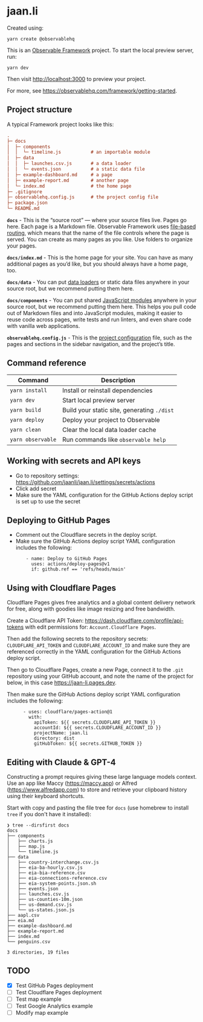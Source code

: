 # jaan.li

Created using:

```
yarn create @observablehq
```

This is an [Observable Framework](https://observablehq.com/framework) project. To start the local preview server, run:

```
yarn dev
```


Then visit <http://localhost:3000> to preview your project.

For more, see <https://observablehq.com/framework/getting-started>.

## Project structure

A typical Framework project looks like this:

```ini
.
├─ docs
│  ├─ components
│  │  └─ timeline.js           # an importable module
│  ├─ data
│  │  ├─ launches.csv.js       # a data loader
│  │  └─ events.json           # a static data file
│  ├─ example-dashboard.md     # a page
│  ├─ example-report.md        # another page
│  └─ index.md                 # the home page
├─ .gitignore
├─ observablehq.config.js      # the project config file
├─ package.json
└─ README.md
```

**`docs`** - This is the “source root” — where your source files live. Pages go here. Each page is a Markdown file. Observable Framework uses [file-based routing](https://observablehq.com/framework/routing), which means that the name of the file controls where the page is served. You can create as many pages as you like. Use folders to organize your pages.

**`docs/index.md`** - This is the home page for your site. You can have as many additional pages as you’d like, but you should always have a home page, too.

**`docs/data`** - You can put [data loaders](https://observablehq.com/framework/loaders) or static data files anywhere in your source root, but we recommend putting them here.

**`docs/components`** - You can put shared [JavaScript modules](https://observablehq.com/framework/javascript/imports) anywhere in your source root, but we recommend putting them here. This helps you pull code out of Markdown files and into JavaScript modules, making it easier to reuse code across pages, write tests and run linters, and even share code with vanilla web applications.

**`observablehq.config.js`** - This is the [project configuration](https://observablehq.com/framework/config) file, such as the pages and sections in the sidebar navigation, and the project’s title.

## Command reference

| Command           | Description                                              |
| ----------------- | -------------------------------------------------------- |
| `yarn install`            | Install or reinstall dependencies                        |
| `yarn dev`        | Start local preview server                               |
| `yarn build`      | Build your static site, generating `./dist`              |
| `yarn deploy`     | Deploy your project to Observable                        |
| `yarn clean`      | Clear the local data loader cache                        |
| `yarn observable` | Run commands like `observable help`                      |

## Working with secrets and API keys

* Go to repository settings: https://github.com/jaanli/jaan.li/settings/secrets/actions 
* Click add secret
* Make sure the YAML configuration for the GitHub Actions deploy script is set up to use the secret

## Deploying to GitHub Pages

* Comment out the Cloudflare secrets in the deploy script.
* Make sure the GitHub Actions deploy script YAML configuration includes the following:
```
       - name: Deploy to GitHub Pages
         uses: actions/deploy-pages@v1
         if: github.ref == 'refs/heads/main'
``` 

## Using with Cloudflare Pages

Cloudflare Pages gives free analytics and a global content delivery network for free, along with goodies like image resizing and free bandwidth.

Create a Cloudflare API Token: https://dash.cloudflare.com/profile/api-tokens with edit permissions for: `Account.Cloudflare Pages`.

Then add the following secrets to the repository secrets: `CLOUDFLARE_API_TOKEN` and `CLOUDFLARE_ACCOUNT_ID` and make sure they are referenced correctly in the YAML configuration for the GitHub Actions deploy script.

Then go to Cloudflare Pages, create a new Page, connect it to the `.git` repository using your GitHub account, and note the name of the project for below, in this case https://jaan-li.pages.dev.

Then make sure the GitHub Actions deploy script YAML configuration includes the following:
```
      - uses: cloudflare/pages-action@1
        with:
          apiToken: ${{ secrets.CLOUDFLARE_API_TOKEN }}
          accountId: ${{ secrets.CLOUDFLARE_ACCOUNT_ID }}
          projectName: jaan.li
          directory: dist
          gitHubToken: ${{ secrets.GITHUB_TOKEN }}
```

## Editing with Claude & GPT-4

Constructing a prompt requires giving these large language models context. Use an app like Maccy (https://maccy.app) or Alfred (https://www.alfredapp.com) to store and retrieve your clipboard history using their keyboard shortcuts.

Start with copy and pasting the file tree for `docs` (use homebrew to install `tree` if you don't have it installed):

```
❯ tree --dirsfirst docs 
docs
├── components
│   ├── charts.js
│   ├── map.js
│   └── timeline.js
├── data
│   ├── country-interchange.csv.js
│   ├── eia-ba-hourly.csv.js
│   ├── eia-bia-reference.csv
│   ├── eia-connections-reference.csv
│   ├── eia-system-points.json.sh
│   ├── events.json
│   ├── launches.csv.js
│   ├── us-counties-10m.json
│   ├── us-demand.csv.js
│   └── us-states.json.js
├── aapl.csv
├── eia.md
├── example-dashboard.md
├── example-report.md
├── index.md
└── penguins.csv

3 directories, 19 files
```

## TODO
- [x] Test GitHub Pages deployment
- [ ] Test Cloudflare Pages deployment
- [ ] Test map example
- [ ] Test Google Analytics example
- [ ] Modify map example
